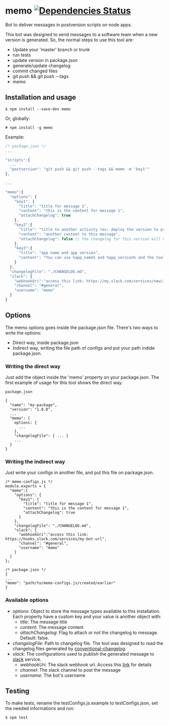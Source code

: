 # memo [![Dependencies Status](https://david-dm.org/giovanebribeiro/memo.svg)](https://david-dm.org/giovanebribeiro/memo)

Bot to deliver messages in postversion scripts on node apps.

This bot was designed to send messages to a software team when a new version 
is generated. So, the normal steps to use this tool are:

- Update your 'master' branch or trunk
- run tests
- update version in package.json
- generate/update changelog
- commit changed files
- git push && git push --tags
- memo

## Installation and usage

```
$ npm install --save-dev memo
```

Or, globally:

```
# npm install -g memo
```

Example:

```javascript
/* package.json */
...

"scripts":{
  ...
  "postversion": "git push && git push --tags && memo -m 'key1'"
},

...

"memo":{
  "options": {
    "key1": {
      "title": "title for message 1",
      "content": "this is the content for message 1",
      "attachChangelog": true
    },
    "key2":{
      "title": "title to another activity (ex: deploy the version to production environment)",
      "content": "another content to this message",
      "attachChangelog": false // the changelog for this version will not be loaded.
    },
    "key3":{
      "title": "app name and app version",
      "content": "You can use %app_name% and %app_version% and the tool will replace this words with 'name' and 'version' properties from your package.json"
    }
  },
  "changelogFile": "./CHANGELOG.md",
  "slack": {
    "webhookUri":"access this link: https://my.slack.com/services/new/incoming-webhook to obtain your slack bot url",
    "channel": "#general",
    "username": "memo"
  }
}
```

## Options

The memo options goes inside the package.json file. There's two ways to write the options:

- Direct way, inside package.json
- Indirect way, writing the file path of configs and put your path indide package.json.

### Writing the direct way

Just add the object inside the 'memo' property on your package.json. The first example of usage for this tool shows the direct way. 

```
package.json

{
  "name": "my-package",
  "version": "1.0.0",
  ...
  "memo": {
    options: {
      ...
    },
    "changelogFile": { ... }
    ...
  }
}
```

### Writing the indirect way

Just write your configs in another file, and put this file on package.json.

```
/* memo-configs.js */
module.exports = {
  "memo":{
    "options": {
      "key1": {
        "title": "title for message 1",
        "content": "this is the content for message 1",
        "attachChangelog": true
      }
    },
    "changelogFile": "./CHANGELOG.md",
    "slack": {
      "webhookUri":"access this link: https://hooks.slack.com/services/my-bot-url",
      "channel": "#general",
      "username": "memo"
    }
  }
};

/* package.json */
{
...
"memo": "path/to/memo-configs.js/created/earlier"
}
```

### Available options

- *options*: Object to store the message types available to this installation. Each property have a custom key and your value is another object with:
  - *title*: The message title
  - *content*: The message content
  - *attachChangelog*: Flag to attach or not the changelog to message. Default: false.
- *changelogFile*: Path to changelog file. The tool was designed to read the changelog files generated by [conventional-changelog](https://github.com/conventional-changelog/conventional-changelog).
- *slack*: The configurations used to publish the generated message to [slack](https://slack.com/) service.
  - *webhookUri*: The slack webhook url. Access this [link](https://my.slack.com/services/new/incoming-webhook) for details
  - *channel*: The slack channel to post the message
  - *username*: The bot's username

## Testing

To make tests, rename the testConfigs.js.example to testConfigs.json, set the needed informations and run:

```
$ npm test
```
